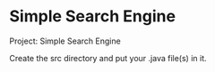 # Simple Search Engine

Project: Simple Search Engine

Create the src directory and put your .java file(s) in it.
